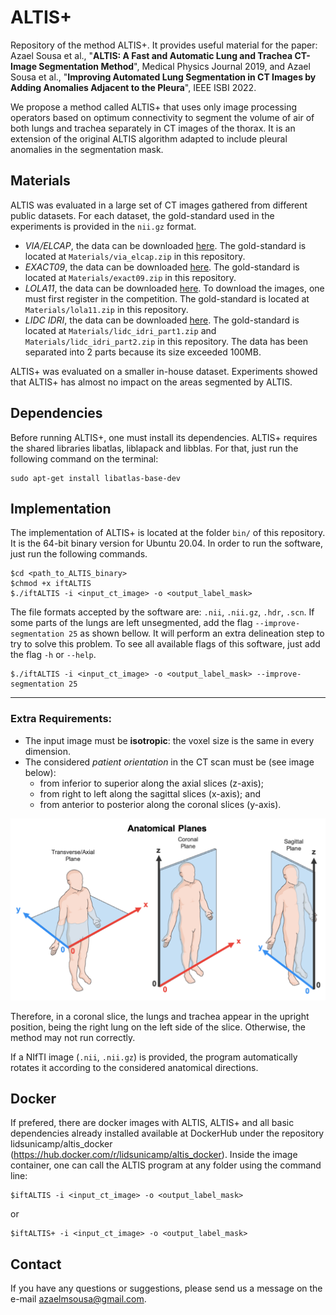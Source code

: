 # ALTIS+

Repository of the method ALTIS+. It provides useful material for the paper: Azael Sousa et al., "**ALTIS: A Fast and Automatic Lung and Trachea CT-Image Segmentation Method**", Medical Physics Journal 2019, and Azael Sousa et al., "**Improving Automated Lung Segmentation in CT Images by Adding Anomalies Adjacent to the Pleura**", IEEE ISBI 2022.

We propose a method called ALTIS+ that uses only image processing operators based on optimum connectivity to segment the volume of air of both lungs and trachea separately in CT images of the thorax. It is an extension of the original ALTIS algorithm adapted to include pleural anomalies in the segmentation mask.

## Materials

ALTIS was evaluated in a large set of CT images gathered from different public datasets. For each dataset, the gold-standard used in the experiments is provided in the `nii.gz` format.

- *VIA/ELCAP*, the data can be downloaded [here](http://www.via.cornell.edu/lungdb.html). The gold-standard is located at `Materials/via_elcap.zip` in this repository.
- *EXACT09*, the data can be downloaded [here](http://image.diku.dk/exact/). The gold-standard is located at `Materials/exact09.zip` in this repository.
- *LOLA11*, the data can be downloaded [here](https://lola11.grand-challenge.org/). To download the images, one must first register in the competition. The gold-standard is located at `Materials/lola11.zip` in this repository.
- *LIDC IDRI*, the data can be downloaded [here](https://wiki.cancerimagingarchive.net/display/Public/LIDC-IDRI). The gold-standard is located at `Materials/lidc_idri_part1.zip` and `Materials/lidc_idri_part2.zip` in this repository. The data has been separated into 2 parts because its size exceeded 100MB.

ALTIS+ was evaluated on a smaller in-house dataset. Experiments showed that ALTIS+ has almost no impact on the areas segmented by ALTIS.

## Dependencies

Before running ALTIS+, one must install its dependencies. ALTIS+ requires the shared libraries libatlas, liblapack and libblas. For that, just run the following command on the terminal:

```
sudo apt-get install libatlas-base-dev
```

## Implementation

The implementation of ALTIS+ is located at the folder `bin/` of this repository. It is the 64-bit binary version for Ubuntu 20.04. In order to run the software, just run the following commands.

```
$cd <path_to_ALTIS_binary>
$chmod +x iftALTIS
$./iftALTIS -i <input_ct_image> -o <output_label_mask>
```

The file formats accepted by the software are: `.nii`, `.nii.gz`, `.hdr`, `.scn`. If some parts of the lungs are left unsegmented, add the flag `--improve-segmentation 25` as shown bellow. It will perform an extra delineation step to try to solve this problem. To see all available flags of this software, just add the flag `-h` or `--help`.

```
$./iftALTIS -i <input_ct_image> -o <output_label_mask> --improve-segmentation 25
```

---

### Extra Requirements:
- The input image must be **isotropic**: the voxel size is the same in every dimension.
- The considered *patient orientation* in the CT scan must be (see image below):
    - from inferior to superior along the axial slices (z-axis);
    - from right to left along the sagittal slices (x-axis); and
    - from anterior to posterior along the coronal slices (y-axis).

![](./imgs/anatomical_directions/anatomical_directions.png)


Therefore, in a coronal slice, the lungs and trachea appear in the upright position, being the right lung on the left side of the slice. Otherwise, the method may not run correctly.

If a NIfTI image (`.nii`, `.nii.gz`) is provided, the program automatically rotates it according to the considered anatomical directions.

## Docker

If prefered, there are docker images with ALTIS, ALTIS+ and all basic dependencies already installed available at DockerHub under the repository lidsunicamp/altis_docker (https://hub.docker.com/r/lidsunicamp/altis_docker). Inside the image container, one can call the ALTIS program at any folder using the command line:

```
$iftALTIS -i <input_ct_image> -o <output_label_mask>
```
or
```
$iftALTIS+ -i <input_ct_image> -o <output_label_mask>
```

## Contact

If you have any questions or suggestions, please send us a message on the e-mail azaelmsousa@gmail.com.
